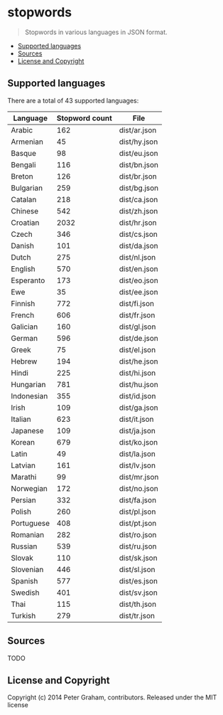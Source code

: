 # stopwords

> Stopwords in various languages in JSON format.

* [Supported languages](#supported-languages)
* [Sources](#sources)
* [License and Copyright](#license-and-copyright)


## Supported languages
There are a total of 43 supported languages:

Language | Stopword count | File
--- | --- | ---
Arabic | 162 | dist/ar.json
Armenian | 45 | dist/hy.json
Basque | 98 | dist/eu.json
Bengali | 116 | dist/bn.json
Breton | 126 | dist/br.json
Bulgarian | 259 | dist/bg.json
Catalan | 218 | dist/ca.json
Chinese | 542 | dist/zh.json
Croatian | 2032 | dist/hr.json
Czech | 346 | dist/cs.json
Danish | 101 | dist/da.json
Dutch | 275 | dist/nl.json
English | 570 | dist/en.json
Esperanto | 173 | dist/eo.json
Ewe | 35 | dist/ee.json
Finnish | 772 | dist/fi.json
French | 606 | dist/fr.json
Galician | 160 | dist/gl.json
German | 596 | dist/de.json
Greek | 75 | dist/el.json
Hebrew | 194 | dist/he.json
Hindi | 225 | dist/hi.json
Hungarian | 781 | dist/hu.json
Indonesian | 355 | dist/id.json
Irish | 109 | dist/ga.json
Italian | 623 | dist/it.json
Japanese | 109 | dist/ja.json
Korean | 679 | dist/ko.json
Latin | 49 | dist/la.json
Latvian | 161 | dist/lv.json
Marathi | 99 | dist/mr.json
Norwegian | 172 | dist/no.json
Persian | 332 | dist/fa.json
Polish | 260 | dist/pl.json
Portuguese | 408 | dist/pt.json
Romanian | 282 | dist/ro.json
Russian | 539 | dist/ru.json
Slovak | 110 | dist/sk.json
Slovenian | 446 | dist/sl.json
Spanish | 577 | dist/es.json
Swedish | 401 | dist/sv.json
Thai | 115 | dist/th.json
Turkish | 279 | dist/tr.json


## Sources
TODO

## License and Copyright
Copyright (c) 2014 Peter Graham, contributors.
Released under the MIT license
